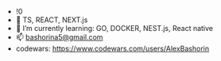 - !0
- 🐋 TS, REACT, NEXT.js
- 🌱 I’m currently learning: GO, DOCKER, NEST.js, React native
- 📫 bashorina5@gmail.com
- codewars: https://www.codewars.com/users/AlexBashorin

